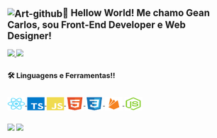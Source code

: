 

<h2> <img align="center" alt="Art-github" height="30" width="30" src="https://camo.githubusercontent.com/b079fe922f00c4b86f1b724fbc2e8141c468794ce8adbc9b7456e5e1ad09c622/68747470733a2f2f6564656e742e6769746875622e696f2f537570657254696e7949636f6e732f696d616765732f7376672f6769746875622e737667"/>👋 Hellow World!  Me chamo Gean Carlos, sou Front-End Developer e Web Designer! <br/> </h2>
<a href="https://github.com/EuGeanCarlos">
  <img height="190em" src="https://github-readme-stats.vercel.app/api?username=EuGanCarlos&show_icons=true&theme=gotham&include_all_commits=true&count_private=true"/>
  <img height="190em" src="https://github-readme-stats.vercel.app/api/top-langs/?username=EuGanCarlos&langs_count=10&layout=compact&langs_count=8&theme=gotham"/>
</a>

##
<h3> 🛠 Linguagens e Ferramentas!! </h3>
<div style="display: inline_block"><br>
  <a href="https://github.com/EuGanCarlos">
    <img align="center" alt="Art-React" height="30" width="40" src="https://raw.githubusercontent.com/devicons/devicon/master/icons/react/react-original.svg">
    <img align="center" alt="Art-Ts" height="30" width="40" src="https://raw.githubusercontent.com/devicons/devicon/master/icons/typescript/typescript-plain.svg">
    <img align="center" alt="Art-Js" height="30" width="40" src="https://raw.githubusercontent.com/devicons/devicon/master/icons/javascript/javascript-plain.svg">
    <img align="center" alt="Art-HTML" height="30" width="40" src="https://raw.githubusercontent.com/devicons/devicon/master/icons/html5/html5-original.svg">
    <img align="center" alt="Art-CSS" height="30" width="40" src="https://raw.githubusercontent.com/devicons/devicon/master/icons/css3/css3-original.svg">
    <img align="center" alt="Art-Firebase" height="30" width="40" src="https://raw.githubusercontent.com/devicons/devicon/master/icons/firebase/firebase-plain.svg">
    <img align="center" alt="Art-NodeJS" height="30" width="40" src="https://raw.githubusercontent.com/devicons/devicon/master/icons/nodejs/nodejs-plain.svg">
  </a>
</div>

##
<div> 
  <a href="https://www.instagram.com/eu_geancarlos/" target="_blank"><img src="https://img.shields.io/badge/-Instagram-%23E4405F?style=for-the-badge&logo=instagram&logoColor=white" target="_blank"></a>
  <a href="https://www.linkedin.com/in/gean-carlos-a9903a220/" target="_blank"><img src="https://img.shields.io/badge/-LinkedIn-%230077B5?style=for-the-badge&logo=linkedin&logoColor=white" target="_blank"></a> 
</div>

